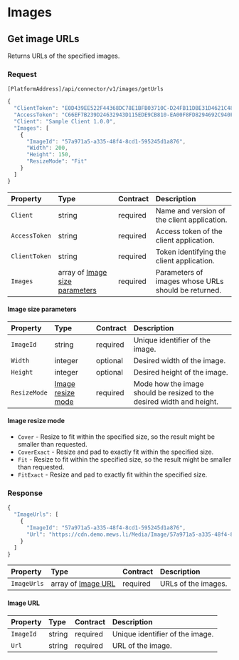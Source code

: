<!-- AUTOMATICALLY GENERATED, DO NOT MODIFY -->
# Images

## Get image URLs

Returns URLs of the specified images.

### Request

`[PlatformAddress]/api/connector/v1/images/getUrls`

```javascript
{
  "ClientToken": "E0D439EE522F44368DC78E1BFB03710C-D24FB11DBE31D4621C4817E028D9E1D",
  "AccessToken": "C66EF7B239D24632943D115EDE9CB810-EA00F8FD8294692C940F6B5A8F9453D",
  "Client": "Sample Client 1.0.0",
  "Images": [
    {
      "ImageId": "57a971a5-a335-48f4-8cd1-595245d1a876",
      "Width": 200,
      "Height": 150,
      "ResizeMode": "Fit"
    }
  ]
}
```

| Property | Type | Contract | Description |
| :-- | :-- | :-- | :-- |
| `Client` | string | required | Name and version of the client application. |
| `AccessToken` | string | required | Access token of the client application. |
| `ClientToken` | string | required | Token identifying the client application. |
| `Images` | array of [Image size parameters](#image-size-parameters) | required | Parameters of images whose URLs should be returned. |

#### Image size parameters

| Property | Type | Contract | Description |
| :-- | :-- | :-- | :-- |
| `ImageId` | string | required | Unique identifier of the image. |
| `Width` | integer | optional | Desired width of the image. |
| `Height` | integer | optional | Desired height of the image. |
| `ResizeMode` | [Image resize mode](#image-resize-mode) | required | Mode how the image should be resized to the desired width and height. |

#### Image resize mode

* `Cover` - Resize to fit within the specified size, so the result might be smaller than requested.
* `CoverExact` - Resize and pad to exactly fit within the specified size.
* `Fit` - Resize to fit within the specified size, so the result might be smaller than requested.
* `FitExact` - Resize and pad to exactly fit within the specified size.

### Response

```javascript
{
  "ImageUrls": [
    {
      "ImageId": "57a971a5-a335-48f4-8cd1-595245d1a876",
      "Url": "https://cdn.demo.mews.li/Media/Image/57a971a5-a335-48f4-8cd1-595245d1a876?Mode=Fit&Width=200&Height=150"
    }
  ]
}
```

| Property | Type | Contract | Description |
| :-- | :-- | :-- | :-- |
| `ImageUrls` | array of [Image URL](#image-url) | required | URLs of the images. |

#### Image URL

| Property | Type | Contract | Description |
| :-- | :-- | :-- | :-- |
| `ImageId` | string | required | Unique identifier of the image. |
| `Url` | string | required | URL of the image. |
